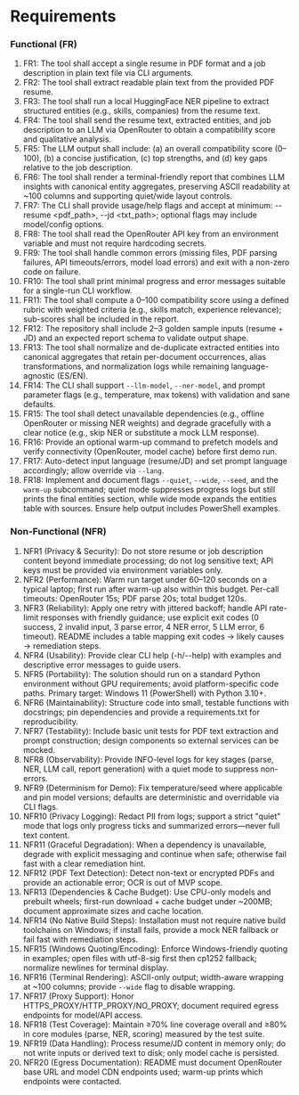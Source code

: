 # Requirements

### Functional (FR)
1. FR1: The tool shall accept a single resume in PDF format and a job description in plain text file via CLI arguments.
2. FR2: The tool shall extract readable plain text from the provided PDF resume.
3. FR3: The tool shall run a local HuggingFace NER pipeline to extract structured entities (e.g., skills, companies) from the resume text.
4. FR4: The tool shall send the resume text, extracted entities, and job description to an LLM via OpenRouter to obtain a compatibility score and qualitative analysis.
5. FR5: The LLM output shall include: (a) an overall compatibility score (0–100), (b) a concise justification, (c) top strengths, and (d) key gaps relative to the job description.
6. FR6: The tool shall render a terminal-friendly report that combines LLM insights with canonical entity aggregates, preserving ASCII readability at ~100 columns and supporting quiet/wide layout controls.
7. FR7: The CLI shall provide usage/help flags and accept at minimum: --resume <pdf_path>, --jd <txt_path>; optional flags may include model/config options.
8. FR8: The tool shall read the OpenRouter API key from an environment variable and must not require hardcoding secrets.
9. FR9: The tool shall handle common errors (missing files, PDF parsing failures, API timeouts/errors, model load errors) and exit with a non-zero code on failure.
10. FR10: The tool shall print minimal progress and error messages suitable for a single-run CLI workflow.
11. FR11: The tool shall compute a 0–100 compatibility score using a defined rubric with weighted criteria (e.g., skills match, experience relevance); sub-scores shall be included in the report.
12. FR12: The repository shall include 2–3 golden sample inputs (resume + JD) and an expected report schema to validate output shape.
13. FR13: The tool shall normalize and de-duplicate extracted entities into canonical aggregates that retain per-document occurrences, alias transformations, and normalization logs while remaining language-agnostic (ES/EN).
14. FR14: The CLI shall support `--llm-model`, `--ner-model`, and prompt parameter flags (e.g., temperature, max tokens) with validation and sane defaults.
15. FR15: The tool shall detect unavailable dependencies (e.g., offline OpenRouter or missing NER weights) and degrade gracefully with a clear notice (e.g., skip NER or substitute a mock LLM response).
16. FR16: Provide an optional warm-up command to prefetch models and verify connectivity (OpenRouter, model cache) before first demo run.
17. FR17: Auto-detect input language (resume/JD) and set prompt language accordingly; allow override via `--lang`.
18. FR18: Implement and document flags `--quiet`, `--wide`, `--seed`, and the `warm-up` subcommand; quiet mode suppresses progress logs but still prints the final entities section, while wide mode expands the entities table with sources. Ensure help output includes PowerShell examples.

### Non-Functional (NFR)
1. NFR1 (Privacy & Security): Do not store resume or job description content beyond immediate processing; do not log sensitive text; API keys must be provided via environment variables only.
2. NFR2 (Performance): Warm run target under 60–120 seconds on a typical laptop; first run after warm-up also within this budget. Per-call timeouts: OpenRouter 15s; PDF parse 20s; total budget 120s.
3. NFR3 (Reliability): Apply one retry with jittered backoff; handle API rate-limit responses with friendly guidance; use explicit exit codes (0 success, 2 invalid input, 3 parse error, 4 NER error, 5 LLM error, 6 timeout). README includes a table mapping exit codes → likely causes → remediation steps.
4. NFR4 (Usability): Provide clear CLI help (-h/--help) with examples and descriptive error messages to guide users.
5. NFR5 (Portability): The solution should run on a standard Python environment without GPU requirements; avoid platform-specific code paths. Primary target: Windows 11 (PowerShell) with Python 3.10+.
6. NFR6 (Maintainability): Structure code into small, testable functions with docstrings; pin dependencies and provide a requirements.txt for reproducibility.
7. NFR7 (Testability): Include basic unit tests for PDF text extraction and prompt construction; design components so external services can be mocked.
8. NFR8 (Observability): Provide INFO-level logs for key stages (parse, NER, LLM call, report generation) with a quiet mode to suppress non-errors.
9. NFR9 (Determinism for Demo): Fix temperature/seed where applicable and pin model versions; defaults are deterministic and overridable via CLI flags.
10. NFR10 (Privacy Logging): Redact PII from logs; support a strict "quiet" mode that logs only progress ticks and summarized errors—never full text content.
11. NFR11 (Graceful Degradation): When a dependency is unavailable, degrade with explicit messaging and continue when safe; otherwise fail fast with a clear remediation hint.
12. NFR12 (PDF Text Detection): Detect non-text or encrypted PDFs and provide an actionable error; OCR is out of MVP scope.
13. NFR13 (Dependencies & Cache Budget): Use CPU-only models and prebuilt wheels; first-run download + cache budget under ~200MB; document approximate sizes and cache location.
14. NFR14 (No Native Build Steps): Installation must not require native build toolchains on Windows; if install fails, provide a mock NER fallback or fail fast with remediation steps.
15. NFR15 (Windows Quoting/Encoding): Enforce Windows-friendly quoting in examples; open files with utf-8-sig first then cp1252 fallback; normalize newlines for terminal display.
16. NFR16 (Terminal Rendering): ASCII-only output; width-aware wrapping at ~100 columns; provide `--wide` flag to disable wrapping.
17. NFR17 (Proxy Support): Honor HTTPS_PROXY/HTTP_PROXY/NO_PROXY; document required egress endpoints for model/API access.
18. NFR18 (Test Coverage): Maintain ≥70% line coverage overall and ≥80% in core modules (parse, NER, scoring) measured by the test suite.
19. NFR19 (Data Handling): Process resume/JD content in memory only; do not write inputs or derived text to disk; only model cache is persisted.
20. NFR20 (Egress Documentation): README must document OpenRouter base URL and model CDN endpoints used; warm-up prints which endpoints were contacted.

